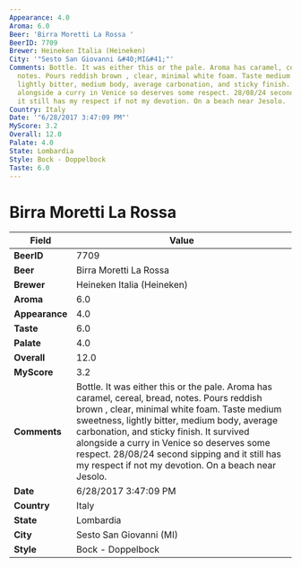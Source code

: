 ```yaml
---
Appearance: 4.0
Aroma: 6.0
Beer: 'Birra Moretti La Rossa '
BeerID: 7709
Brewer: Heineken Italia (Heineken)
City: '"Sesto San Giovanni &#40;MI&#41;"'
Comments: Bottle. It was either this or the pale. Aroma has caramel, cereal, bread,
  notes. Pours reddish brown , clear, minimal white foam. Taste medium sweetness,
  lightly bitter, medium body, average carbonation, and sticky finish. It survived
  alongside a curry in Venice so deserves some respect. 28/08/24 second sipping and
  it still has my respect if not my devotion. On a beach near Jesolo.
Country: Italy
Date: '"6/28/2017 3:47:09 PM"'
MyScore: 3.2
Overall: 12.0
Palate: 4.0
State: Lombardia
Style: Bock - Doppelbock
Taste: 6.0
---
```


# Birra Moretti La Rossa 

| Field         | Value |
|---------------|-------|
| **BeerID** | 7709 |
| **Beer** | Birra Moretti La Rossa  |
| **Brewer** | Heineken Italia (Heineken) |
| **Aroma** | 6.0 |
| **Appearance** | 4.0 |
| **Taste** | 6.0 |
| **Palate** | 4.0 |
| **Overall** | 12.0 |
| **MyScore** | 3.2 |
| **Comments** | Bottle. It was either this or the pale. Aroma has caramel, cereal, bread, notes. Pours reddish brown , clear, minimal white foam. Taste medium sweetness, lightly bitter, medium body, average carbonation, and sticky finish. It survived alongside a curry in Venice so deserves some respect. 28/08/24 second sipping and it still has my respect if not my devotion. On a beach near Jesolo. |
| **Date** | 6/28/2017 3:47:09 PM |
| **Country** | Italy |
| **State** | Lombardia |
| **City** | Sesto San Giovanni &#40;MI&#41; |
| **Style** | Bock - Doppelbock |
